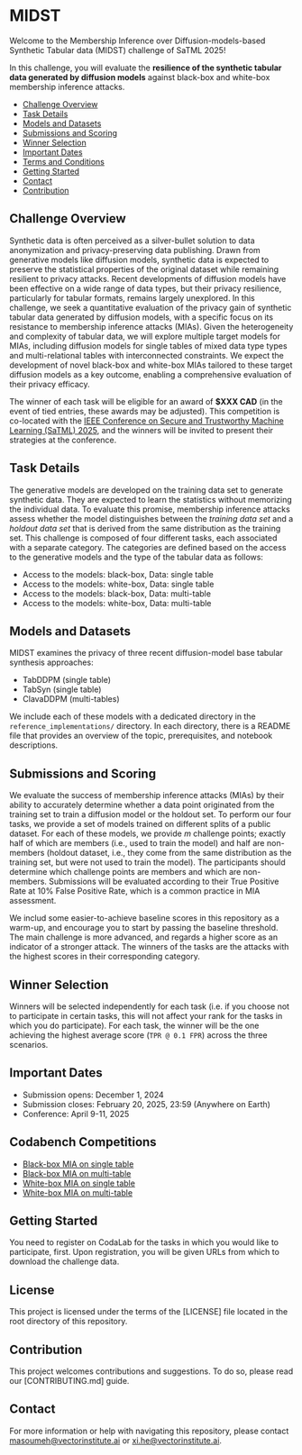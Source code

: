 # MIDST

Welcome to the Membership Inference over Diffusion-models-based Synthetic Tabular data (MIDST) challenge of SaTML 2025! 

In this challenge, you will evaluate the **resilience of the synthetic tabular data generated by diffusion models** against black-box and white-box membership inference attacks.

* [Challenge Overview](#challenge-overview)
* [Task Details](#task-details)
* [Models and Datasets](#models-and-datasets)
* [Submissions and Scoring](#submissions-and-scoring)
* [Winner Selection](#winner-selection)
* [Important Dates](#important-dates)
* [Terms and Conditions](#terms-and-conditions)
* [Getting Started](#getting-started)
* [Contact](#contact)
* [Contribution](#contribution)

## Challenge Overview

Synthetic data is often perceived as a silver-bullet solution to data anonymization and privacy-preserving data publishing. Drawn from generative models like diffusion models, synthetic data is expected to preserve the statistical properties of the original dataset while remaining resilient to privacy attacks. Recent developments of diffusion models have been effective on a wide range of data types, but their privacy resilience, particularly for tabular formats, remains largely unexplored. In this challenge, we seek a quantitative evaluation of the privacy gain of synthetic tabular data generated by diffusion models, with a specific focus on its resistance to membership inference attacks (MIAs). Given the heterogeneity and complexity of tabular data, we will explore multiple target models for MIAs, including diffusion models for single tables of mixed data type types and multi-relational tables with interconnected constraints. We expect the development of novel black-box and white-box MIAs tailored to these target diffusion models as a key outcome, enabling a comprehensive evaluation of their privacy efficacy.

The winner of each task will be eligible for an award of **$XXX CAD** (in the event of tied entries, these awards may be adjusted).
This competition is co-located with the [IEEE Conference on Secure and Trustworthy Machine Learning (SaTML) 2025](https://satml.org/), and the winners will be invited to present their strategies at the conference.

## Task Details

The generative models are developed on the training data set to generate synthetic data. They are expected to learn the statistics without memorizing the individual data. To evaluate this promise, membership inference attacks assess whether the model distinguishes between the _training data set_ and a _holdout data set_ that is derived from the same distribution as the training set. This challenge is composed of four different tasks, each associated with a separate category. The categories are defined based on the access to the generative models and the type of the tabular data as follows:
- Access to the models: black-box, Data: single table
- Access to the models: white-box, Data: single table
- Access to the models: black-box, Data: multi-table
- Access to the models: white-box, Data: multi-table

## Models and Datasets

MIDST examines the privacy of three recent diffusion-model base tabular synthesis approaches:
- TabDDPM (single table)
- TabSyn (single table)
- ClavaDDPM (multi-tables)
  
We include each of these models with a dedicated directory in the `reference_implementations/` directory. In each directory, there is a README file that provides an overview of the topic, prerequisites, and notebook descriptions.

## Submissions and Scoring

We evaluate the success of membership inference attacks (MIAs) by their ability to accurately determine whether a data point originated from the training set to train a diffusion model or the holdout set. To perform our four tasks, we provide a set of models trained on different splits of a public dataset. For each of these models, we provide _m_ challenge points; exactly half of which are members (i.e., used to train the model) and half are non-members (holdout dataset, i.e., they come from the same distribution as the training set, but were not used to train the model). The participants should determine which challenge points are members and which are non-members. Submissions will be evaluated according to their True Positive Rate at 10% False Positive Rate, which is a common practice in MIA assessment. 

We includ some easier-to-achieve baseline scores in this repository as a warm-up, and encourage you to start by passing the baseline threshold. The main challenge is more advanced, and regards a higher score as an indicator of a stronger attack. The winners of the tasks are the attacks with the highest scores in their corresponding category. 

## Winner Selection

Winners will be selected independently for each task (i.e. if you choose not to participate in certain tasks, this will not affect your rank for the tasks in which you do participate).
For each task, the winner will be the one achieving the highest average score (`TPR @ 0.1 FPR`) across the three scenarios.

## Important Dates

- Submission opens: December 1, 2024
- Submission closes: February 20, 2025, 23:59 (Anywhere on Earth)
- Conference: April 9-11, 2025
  

## Codabench Competitions

- [Black-box MIA on single table](https://...)
- [Black-box MIA on multi-table](https://...)
- [White-box MIA on single table](https://...)
- [White-box MIA on multi-table](https://...)

## Getting Started
You need to register on CodaLab for the tasks in which you would like to participate, first. Upon registration, you will be given URLs from which to download the challenge data.

## License
This project is licensed under the terms of the [LICENSE] file located in the root directory of this repository.

## Contribution
This project welcomes contributions and suggestions. To do so, please read our [CONTRIBUTING.md] guide.

## Contact
For more information or help with navigating this repository, please contact masoumeh@vectorinstitute.ai or xi.he@vectorinstitute.ai.

